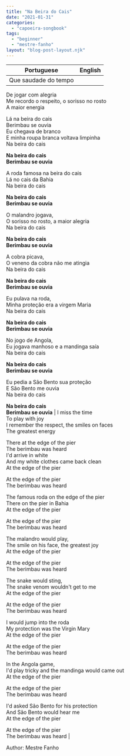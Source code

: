 ```yaml
---
title: "Na Beira do Cais"
date: "2021-01-31"
categories: 
  - "capoeira-songbook"
tags: 
  - "beginner"
  - "mestre-fanho"
layout: "blog-post-layout.njk"
---
```


| Portuguese | English |
| --- | --- |
| Que saudade do tempo  
De jogar com alegria  
Me recordo o respeito, o sorisso no rosto  
A maior energia  
  
Lá na beira do cais  
Berimbau se ouvia  
Eu chegava de branco  
E minha roupa branca voltava limpinha  
Na beira do cais  
  
**Na beira do cais  
Berimbau se ouvia**  
  
A roda famosa na beira do cais  
Lá no cais da Bahia  
Na beira do cais  
  
**Na beira do cais  
Berimbau se ouvia**  
  
O malandro jogava,  
O sorisso no rosto, a maior alegria  
Na beira do cais  
  
**Na beira do cais  
Berimbau se ouvia**  
  
A cobra picava,  
O veneno da cobra não me atingia  
Na beira do cais  
  
**Na beira do cais  
Berimbau se ouvia**  
  
Eu pulava na roda,  
Minha proteção era a virgem Maria  
Na beira do cais  
  
**Na beira do cais  
Berimbau se ouvia**  
  
No jogo de Angola,  
Eu jogava manhoso e a mandinga saía  
Na beira do cais  
  
**Na beira do cais  
Berimbau se ouvia**  
  
Eu pedia a São Bento sua proteção  
E São Bento me ouvia  
Na beira do cais  
  
**Na beira do cais  
Berimbau se ouvia** | I miss the time  
To play with joy  
I remember the respect, the smiles on faces  
The greatest energy  
  
There at the edge of the pier  
The berimbau was heard  
I'd arrive in white  
And my white clothes came back clean  
At the edge of the pier  
  
At the edge of the pier  
The berimbau was heard  
  
The famous roda on the edge of the pier  
There on the pier in Bahia  
At the edge of the pier  
  
At the edge of the pier  
The berimbau was heard  
  
The malandro would play,  
The smile on his face, the greatest joy  
At the edge of the pier  
  
At the edge of the pier  
The berimbau was heard  
  
The snake would sting,  
The snake venom wouldn't get to me  
At the edge of the pier  
  
At the edge of the pier  
The berimbau was heard  
  
I would jump into the roda  
My protection was the Virgin Mary  
At the edge of the pier  
  
At the edge of the pier  
The berimbau was heard  
  
In the Angola game,  
I'd play tricky and the mandinga would came out  
At the edge of the pier  
  
At the edge of the pier  
The berimbau was heard  
  
I'd asked São Bento for his protection  
And São Bento would hear me  
At the edge of the pier  
  
At the edge of the pier  
The berimbau was heard |

<figcaption>

Author: Mestre Fanho

</figcaption>
